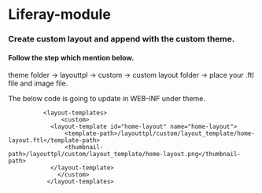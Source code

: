 # Liferay-module

### Create custom layout and append with the custom theme.

#### Follow the step which mention below.

theme folder -> layouttpl -> custom -> custom layout folder -> place your .ftl file and image file.

The below code is going to update in WEB-INF under theme.

```
          <layout-templates>
	           <custom>
			<layout-template id="home-layout" name="home-layout">
				<template-path>/layouttpl/custom/layout_template/home-layout.ftl</template-path>
				<thumbnail-path>/layouttpl/custom/layout_template/home-layout.png</thumbnail-path>
			</layout-template>
	          </custom>
           </layout-templates>
```

